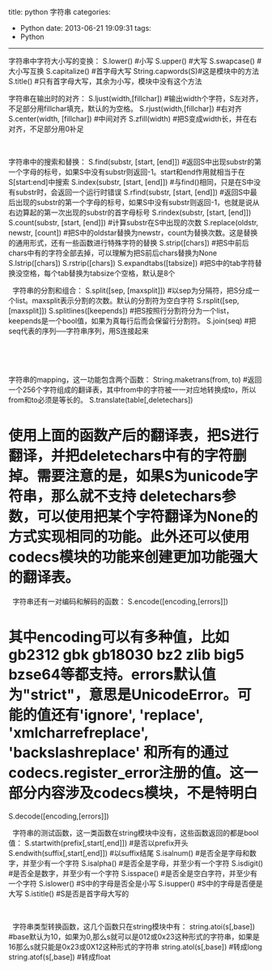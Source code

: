 title: python 字符串
categories:
  - Python
date: 2013-06-21 19:09:31
tags:
  - Python
---

字符串中字符大小写的变换：
S.lower() #小写
S.upper() #大写
S.swapcase() #大小写互换
S.capitalize() #首字母大写
String.capwords(S)#这是模块中的方法
S.title() #只有首字母大写，其余为小写，模块中没有这个方法

字符串在输出时的对齐：
S.ljust(width,[fillchar])
#输出width个字符，S左对齐，不足部分用fillchar填充，默认的为空格。
S.rjust(width,[fillchar]) #右对齐
S.center(width, [fillchar]) #中间对齐
S.zfill(width) #把S变成width长，并在右对齐，不足部分用0补足

&nbsp;

字符串中的搜索和替换：
S.find(substr, [start, [end]])
#返回S中出现substr的第一个字母的标号，如果S中没有substr则返回-1。start和end作用就相当于在S[start:end]中搜索
S.index(substr, [start, [end]])
#与find()相同，只是在S中没有substr时，会返回一个运行时错误
S.rfind(substr, [start, [end]])
#返回S中最后出现的substr的第一个字母的标号，如果S中没有substr则返回-1，也就是说从右边算起的第一次出现的substr的首字母标号
S.rindex(substr, [start, [end]])
S.count(substr, [start, [end]]) #计算substr在S中出现的次数
S.replace(oldstr, newstr, [count])
#把S中的oldstar替换为newstr，count为替换次数。这是替换的通用形式，还有一些函数进行特殊字符的替换
S.strip([chars])
#把S中前后chars中有的字符全部去掉，可以理解为把S前后chars替换为None
S.lstrip([chars])
S.rstrip([chars])
S.expandtabs([tabsize])
#把S中的tab字符替换没空格，每个tab替换为tabsize个空格，默认是8个

&nbsp;
字符串的分割和组合：
S.split([sep, [maxsplit]])
#以sep为分隔符，把S分成一个list。maxsplit表示分割的次数。默认的分割符为空白字符
S.rsplit([sep, [maxsplit]])
S.splitlines([keepends])
#把S按照行分割符分为一个list，keepends是一个bool值，如果为真每行后而会保留行分割符。
S.join(seq) #把seq代表的序列──字符串序列，用S连接起来

&nbsp;

&nbsp;

字符串的mapping，这一功能包含两个函数：
String.maketrans(from, to)
#返回一个256个字符组成的翻译表，其中from中的字符被一一对应地转换成to，所以from和to必须是等长的。
S.translate(table[,deletechars])
# 使用上面的函数产后的翻译表，把S进行翻译，并把deletechars中有的字符删掉。需要注意的是，如果S为unicode字符串，那么就不支持 deletechars参数，可以使用把某个字符翻译为None的方式实现相同的功能。此外还可以使用codecs模块的功能来创建更加功能强大的翻译表。

&nbsp;
字符串还有一对编码和解码的函数：
S.encode([encoding,[errors]])
# 其中encoding可以有多种值，比如gb2312 gbk gb18030 bz2 zlib big5 bzse64等都支持。errors默认值为"strict"，意思是UnicodeError。可能的值还有'ignore', 'replace', 'xmlcharrefreplace', 'backslashreplace' 和所有的通过codecs.register_error注册的值。这一部分内容涉及codecs模块，不是特明白
S.decode([encoding,[errors]])

&nbsp;
字符串的测试函数，这一类函数在string模块中没有，这些函数返回的都是bool值：
S.startwith(prefix[,start[,end]])
#是否以prefix开头
S.endwith(suffix[,start[,end]])
#以suffix结尾
S.isalnum()
#是否全是字母和数字，并至少有一个字符
S.isalpha() #是否全是字母，并至少有一个字符
S.isdigit() #是否全是数字，并至少有一个字符
S.isspace() #是否全是空白字符，并至少有一个字符
S.islower() #S中的字母是否全是小写
S.isupper() #S中的字母是否便是大写
S.istitle() #S是否是首字母大写的

&nbsp;

&nbsp;
字符串类型转换函数，这几个函数只在string模块中有：
string.atoi(s[,base])
#base默认为10，如果为0,那么s就可以是012或0x23这种形式的字符串，如果是16那么s就只能是0x23或0X12这种形式的字符串
string.atol(s[,base]) #转成long
string.atof(s[,base]) #转成float